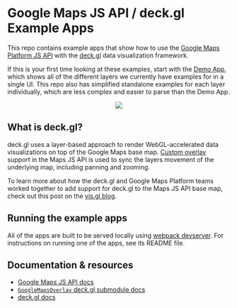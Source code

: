 # Google Maps JS API / deck.gl Example Apps

This repo contains example apps that show how to use the [Google Maps Platform JS API](https://developers.google.com/maps/documentation/javascript/) with the [deck.gl](http://deck.gl) data visualization framework.

If this is your first time looking at these examples, start with the [Demo App](https://github.com/googlemaps/deck.gl-demos/tree/master/DemoApp), which shows all of the different layers we currently have examples for in a single UI. This repo also has simplified standalone examples for each layer individually, which are less complex and easier to parse than the Demo App.

<p align="center"><img src="https://github.com/googlemaps/deck.gl-demos/raw/master/DemoApp/src/img/screenshot.png" /></p>

## What is deck.gl?

deck.gl uses a layer-based approach to render WebGL-accelerated data visualizations on top of the Google Maps base map. [Custom overlay](https://developers.google.com/maps/documentation/javascript/customoverlays) support in the Maps JS API is used to sync the layers movement of the underlying map, including panning and zooming.

To learn more about how the deck.gl and Google Maps Platform teams worked together to add support for deck.gl to the Maps JS API base map, check out this post on the [vis.gl blog](https://medium.com/vis-gl/using-deck-gl-with-google-maps-9c868d18e3cd).

## Running the example apps

All of the apps are built to be served locally using [webpack devserver](https://webpack.js.org/configuration/dev-server/). For instructions on running one of the apps, see its README file.

## Documentation & resources

- [Google Maps JS API docs](https://developers.google.com/maps/documentation/javascript/)
- [`GoogleMapsOverlay` deck.gl submodule docs](https://deck.gl/#/documentation/submodule-api-reference/deckgl-google-maps/overview)
- [deck.gl docs](https://deck.gl/#/documentation/overview/introduction)